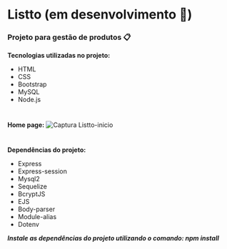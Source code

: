 # Listto (em desenvolvimento 🚧)

### Projeto para gestão de produtos 📋

**Tecnologias utilizadas no projeto:**
  * HTML
  * CSS
  * Bootstrap
  * MySQL
  * Node.js
#
**Home page:**
![Captura Listto-inicio](https://user-images.githubusercontent.com/79430646/180789964-66e02e67-fe20-4dbf-83b6-15fb93d6915c.PNG)

#

**Dependências do projeto:**
  * Express
  * Express-session
  * Mysql2
  * Sequelize
  * BcryptJS
  * EJS
  * Body-parser
  * Module-alias
  * Dotenv
  
  ***Instale as dependências do projeto utilizando o comando: npm install***
